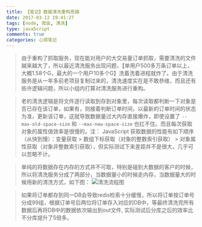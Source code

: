 ```yaml
---
title: 【笔记】数据清洗重构思路
date: 2017-03-12 19:41:27
tags: [node, 爬虫, 清洗]
type: javaScript
comments: true
categories: 心得笔记
---
```

> 由于重构了抓取服务，现在能对用户的大交易量订单抓取，需要清洗的文件越来越大了，所以最近清洗服务出现问题，【单用户500多万条订单以上，大概1.58个G，最大的一个用户10多个G】洗着洗着进程就炸了。由于清洗服务是从一年多前老项目复制过来的，清洗速度实在是不敢恭维，而且还有些许逻辑问题，所以小组内打算对清洗服务进行重构。

>老的清洗逻辑是将文件逐行读取到存到对象里，每次读取都判断一下对象是否已存在该订单，如果有，则接着判断订单时间，以最新的订单时间的状态为准，更新该订单，这就导致数据量过大内存直接爆炸，即使设置了 `--max-old-space-size` 和 `--max-new-space-size` 也扛不住。而且每次获取对象的属性值效率是很慢的。注： JavaScript 获取数据的性能有如下顺序（从快到慢）：变量获取 > 数组下标获取（对象的整数索引获取） > 对象属性获取（对象非整数索引获取），但实际测试下来差距并不是很大，几乎可以忽略不计。

>单纯的将数据存在内存的方式并不可取，特别是碰到大数据的客户的时候，所以将清洗服务分成了两部分，当数据量小的时候走内存，当数据量大的时候用新的清洗方式，如下图：
![清洗流程图](http://i1.piimg.com/567571/d7f513cbb2d31915.png)

>如果将订单都存到同一DB会导致redis检索十分缓慢，所以将订单按订单号分成99组，根据订单号后两位将订单存入对应的DB中，等最终清洗完所有数据后再将DB中的数据依次输出到out文件, 实际测试后分库之后的效率比不分库提升了5倍多。

